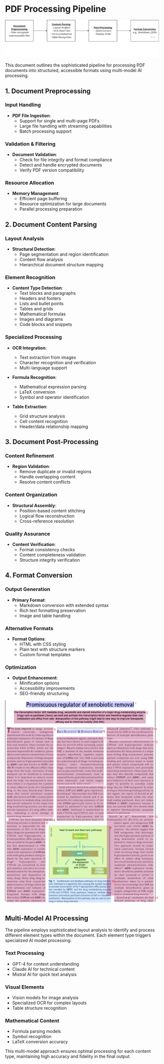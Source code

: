 # PDF Processing Pipeline

![planning_flowchart.png](planning_flowchart.png)

This document outlines the sophisticated pipeline for processing PDF documents into structured, accessible formats using multi-model AI processing.

## 1. Document Preprocessing

### Input Handling
- **PDF File Ingestion**:
  - Support for single and multi-page PDFs
  - Large file handling with streaming capabilities
  - Batch processing support

### Validation & Filtering
- **Document Validation**:
  - Check for file integrity and format compliance
  - Detect and handle encrypted documents
  - Verify PDF version compatibility

### Resource Allocation
- **Memory Management**:
  - Efficient page buffering
  - Resource optimization for large documents
  - Parallel processing preparation

## 2. Document Content Parsing

### Layout Analysis
- **Structural Detection**:
  - Page segmentation and region identification
  - Content flow analysis
  - Hierarchical document structure mapping

### Element Recognition
- **Content Type Detection**:
  - Text blocks and paragraphs
  - Headers and footers
  - Lists and bullet points
  - Tables and grids
  - Mathematical formulas
  - Images and diagrams
  - Code blocks and snippets

### Specialized Processing
- **OCR Integration**:
  - Text extraction from images
  - Character recognition and verification
  - Multi-language support

- **Formula Recognition**:
  - Mathematical expression parsing
  - LaTeX conversion
  - Symbol and operator identification

- **Table Extraction**:
  - Grid structure analysis
  - Cell content recognition
  - Header/data relationship mapping

## 3. Document Post-Processing

### Content Refinement
- **Region Validation**:
  - Remove duplicate or invalid regions
  - Handle overlapping content
  - Resolve content conflicts

### Content Organization
- **Structural Assembly**:
  - Position-based content stitching
  - Logical flow reconstruction
  - Cross-reference resolution

### Quality Assurance
- **Content Verification**:
  - Format consistency checks
  - Content completeness validation
  - Structure integrity verification

## 4. Format Conversion

### Output Generation
- **Primary Format**:
  - Markdown conversion with extended syntax
  - Rich text formatting preservation
  - Image and table handling

### Alternative Formats
- **Format Options**:
  - HTML with CSS styling
  - Plain text with structure markers
  - Custom format templates

### Optimization
- **Output Enhancement**:
  - Minification options
  - Accessibility improvements
  - SEO-friendly structuring

![demo-page.png](demo-page.png)

## Multi-Model AI Processing

The pipeline employs sophisticated layout analysis to identify and process different element types within the document. Each element type triggers specialized AI model processing:

### Text Processing
- GPT-4 for context understanding
- Claude AI for technical content
- Mistral AI for quick text analysis

### Visual Elements
- Vision models for image analysis
- Specialized OCR for complex layouts
- Table structure recognition

### Mathematical Content
- Formula parsing models
- Symbol recognition
- LaTeX conversion accuracy

This multi-model approach ensures optimal processing for each content type, maintaining high accuracy and fidelity in the final output.